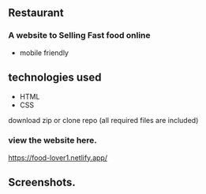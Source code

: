 <h2>Restaurant</h2>

<h3>A website to Selling Fast food online</h3>

* mobile friendly

## technologies used

* HTML
* CSS
  
download zip or clone repo (all required files are included)

### view the website here.

https://food-lover1.netlify.app/

## Screenshots.

